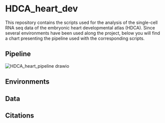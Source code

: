 # HDCA_heart_dev

This repository contains the scripts used for the analysis of the single-cell RNA seq data of the embryonic heart developmental atlas (HDCA). 
Since several environments have been used along the project, below you will find a chart presenting the pipeline used with the corresponding scripts.

## Pipeline

![HDCA_heart_pipeline drawio](https://github.com/rmauron/HDCA_heart_dev/assets/92672952/920f353f-a53d-43e3-b185-5f8ed1678ef7)


## Environments

## Data

## Citations
